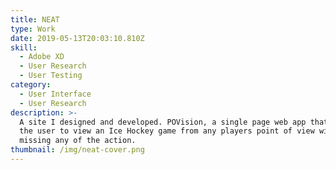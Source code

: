 ```yaml
---
title: NEAT
type: Work
date: 2019-05-13T20:03:10.810Z
skill:
  - Adobe XD
  - User Research
  - User Testing
category:
  - User Interface
  - User Research
description: >-
  A site I designed and developed. POVision, a single page web app that allows
  the user to view an Ice Hockey game from any players point of view without
  missing any of the action. 
thumbnail: /img/neat-cover.png
---
```



